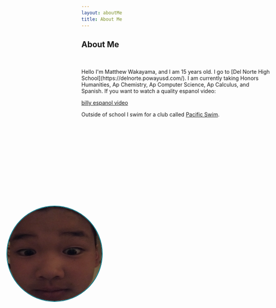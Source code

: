 ```yaml
---
layout: aboutMe
title: About Me
---
```


<style>
  .me {
      width: 250px; /* Set the width and height of the circle container */
      height: 250px;
      overflow: hidden; /* Hide the overflow content outside the container */
      position: relative; /* Position the container relative to its parent */

      /* Position the container to the upper right corner */
      position: absolute;
      top: 600px;
      left: 30px;
      border-radius: 65%; /* Create a circular shape */
      border: 2px solid #00717f; /* Replace #ff0000 with your desired border color */
  }

  .me img {
      width: 100%; /* Make sure the image fills the container */
      height: auto; /* Automatically adjust the height to maintain aspect ratio */
      object-fit: cover; /* Crop the image to cover the container */
      border-radius: 50%; /* Maintain the circular shape of the container */
  }

</style>

<img class="me" src="images/me.png" alt="MEATLOAF">

## **About Me**

<!-- ![K](images/ketchupAndRice.png) -->
 <p style="width:auto; height:auto; padding:10px"></p>
Hello I'm Matthew Wakayama, and I am 15 years old. I go to [Del Norte High School](https://delnorte.powayusd.com/). I am currently taking Honors Humanities, Ap Chemistry, Ap Computer Science, Ap Calculus, and Spanish. If you want to watch a quality espanol video:

[billy espanol video](https://www.youtube.com/watch?v=dBTGxLc-lv0)



 Outside of school I swim for a club called [Pacific Swim](https://pacificswim.com/). 

<!-- ![](images/spam.jpg) -->